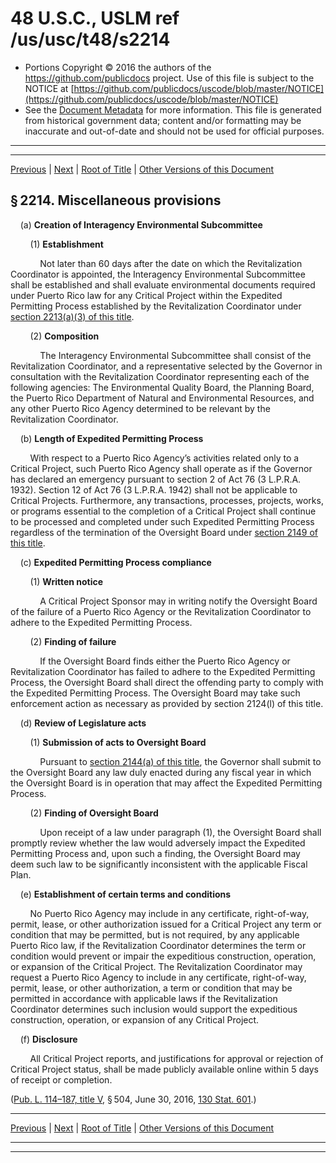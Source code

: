 ---
---

# 48 U.S.C., USLM ref /us/usc/t48/s2214

* Portions Copyright © 2016 the authors of the https://github.com/publicdocs project.
  Use of this file is subject to the NOTICE at [https://github.com/publicdocs/uscode/blob/master/NOTICE](https://github.com/publicdocs/uscode/blob/master/NOTICE)
* See the [Document Metadata](././../../../../..//README.md) for more information.
  This file is generated from historical government data; content and/or formatting may be inaccurate and out-of-date and should not be used for official purposes.

----------
----------

[Previous](./../../../../..//us/usc/t48/ch20/schV/m__us_usc_t48_s2213.md) | [Next](./../../../../..//us/usc/t48/ch20/schV/m__us_usc_t48_s2215.md) | [Root of Title](./../../../../../) | [Other Versions of this Document](https://publicdocs.github.io/go/links?ns=uslm&ref=%2Fus%2Fusc%2Ft48%2Fs2214)

## § 2214. Miscellaneous provisions

    (a) __Creation of Interagency Environmental Subcommittee__ 

        (1) __Establishment__ 

            Not later than 60 days after the date on which the Revitalization Coordinator is appointed, the Interagency Environmental Subcommittee shall be established and shall evaluate environmental documents required under Puerto Rico law for any Critical Project within the Expedited Permitting Process established by the Revitalization Coordinator under [section 2213(a)(3) of this title][/us/usc/t48/s2213/a/3].

        (2) __Composition__ 

            The Interagency Environmental Subcommittee shall consist of the Revitalization Coordinator, and a representative selected by the Governor in consultation with the Revitalization Coordinator representing each of the following agencies: The Environmental Quality Board, the Planning Board, the Puerto Rico Department of Natural and Environmental Resources, and any other Puerto Rico Agency determined to be relevant by the Revitalization Coordinator.

    (b) __Length of Expedited Permitting Process__ 

        With respect to a Puerto Rico Agency’s activities related only to a Critical Project, such Puerto Rico Agency shall operate as if the Governor has declared an emergency pursuant to section 2 of Act 76 (3 L.P.R.A. 1932). Section 12 of Act 76 (3 L.P.R.A. 1942) shall not be applicable to Critical Projects. Furthermore, any transactions, processes, projects, works, or programs essential to the completion of a Critical Project shall continue to be processed and completed under such Expedited Permitting Process regardless of the termination of the Oversight Board under [section 2149 of this title][/us/usc/t48/s2149].

    (c) __Expedited Permitting Process compliance__ 

        (1) __Written notice__ 

            A Critical Project Sponsor may in writing notify the Oversight Board of the failure of a Puerto Rico Agency or the Revitalization Coordinator to adhere to the Expedited Permitting Process.

        (2) __Finding of failure__ 

            If the Oversight Board finds either the Puerto Rico Agency or Revitalization Coordinator has failed to adhere to the Expedited Permitting Process, the Oversight Board shall direct the offending party to comply with the Expedited Permitting Process. The Oversight Board may take such enforcement action as necessary as provided by section 2124(l) of this title.

    (d) __Review of Legislature acts__ 

        (1) __Submission of acts to Oversight Board__ 

            Pursuant to [section 2144(a) of this title][/us/usc/t48/s2144/a], the Governor shall submit to the Oversight Board any law duly enacted during any fiscal year in which the Oversight Board is in operation that may affect the Expedited Permitting Process.

        (2) __Finding of Oversight Board__ 

            Upon receipt of a law under paragraph (1), the Oversight Board shall promptly review whether the law would adversely impact the Expedited Permitting Process and, upon such a finding, the Oversight Board may deem such law to be significantly inconsistent with the applicable Fiscal Plan.

    (e) __Establishment of certain terms and conditions__ 

        No Puerto Rico Agency may include in any certificate, right-of-way, permit, lease, or other authorization issued for a Critical Project any term or condition that may be permitted, but is not required, by any applicable Puerto Rico law, if the Revitalization Coordinator determines the term or condition would prevent or impair the expeditious construction, operation, or expansion of the Critical Project. The Revitalization Coordinator may request a Puerto Rico Agency to include in any certificate, right-of-way, permit, lease, or other authorization, a term or condition that may be permitted in accordance with applicable laws if the Revitalization Coordinator determines such inclusion would support the expeditious construction, operation, or expansion of any Critical Project.

    (f) __Disclosure__ 

        All Critical Project reports, and justifications for approval or rejection of Critical Project status, shall be made publicly available online within 5 days of receipt or completion.

([Pub. L. 114–187, title V][/us/pl/114/187/tV], § 504, June 30, 2016, [130 Stat. 601][/us/stat/130/601].)

----------

[Previous](./../../../../..//us/usc/t48/ch20/schV/m__us_usc_t48_s2213.md) | [Next](./../../../../..//us/usc/t48/ch20/schV/m__us_usc_t48_s2215.md) | [Root of Title](./../../../../../) | [Other Versions of this Document](https://publicdocs.github.io/go/links?ns=uslm&ref=%2Fus%2Fusc%2Ft48%2Fs2214)

----------
----------

[/us/usc/t48/s2213/a/3]: https://publicdocs.github.io/go/links?ns=uslm&ref=%2Fus%2Fusc%2Ft48%2Fs2213%2Fa%2F3
[/us/usc/t48/s2149]: https://publicdocs.github.io/go/links?ns=uslm&ref=%2Fus%2Fusc%2Ft48%2Fs2149
[/us/usc/t48/s2144/a]: https://publicdocs.github.io/go/links?ns=uslm&ref=%2Fus%2Fusc%2Ft48%2Fs2144%2Fa
[/us/pl/114/187/tV]: https://publicdocs.github.io/go/links?ns=uslm&ref=%2Fus%2Fpl%2F114%2F187%2FtV
[/us/stat/130/601]: https://publicdocs.github.io/go/links?ns=uslm&ref=%2Fus%2Fstat%2F130%2F601


